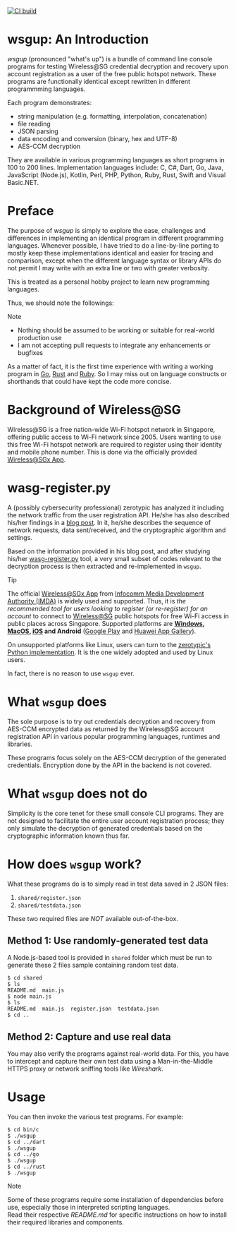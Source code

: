 [![CI build](https://github.com/gyk4j/wsgup/actions/workflows/build.yml/badge.svg)](https://github.com/gyk4j/wsgup/actions/workflows/build.yml)

# wsgup: An Introduction

*wsgup* (pronounced "what's up") is a bundle of command line console programs
for testing Wireless@SG credential decryption and recovery upon account 
registration as a user of the free public hotspot network. These programs are 
functionally identical except rewritten in different programmming languages.

Each program demonstrates:

- string manipulation (e.g. formatting, interpolation, concatenation)
- file reading
- JSON parsing
- data encoding and conversion (binary, hex and UTF-8)
- AES-CCM decryption

They are available in various programming languages as short programs in 100 to 
200 lines. Implementation languages include: C, C#, Dart, Go, Java, JavaScript 
(Node.js), Kotlin, Perl, PHP, Python, Ruby, Rust, Swift and Visual Basic.NET.

# Preface

The purpose of *wsgup* is simply to explore the ease, challenges and 
differences in implementing an identical program in different programming 
languages. Whenever possible, I have tried to do a line-by-line porting to 
mostly keep these implementations identical and easier for tracing and 
comparison, except when the different language syntax or library APIs do not 
permit I may write with an extra line or two with greater verbosity.

This is treated as a personal hobby project to learn new programming languages. 

Thus, we should note the followings:

> [!NOTE]
> - Nothing should be assumed to be working or suitable for real-world 
> production use
> - I am not accepting pull requests to integrate any enhancements or bugfixes
>
> As a matter of fact, it is the first time experience with writing a working
> program in [Go](https://go.dev), [Rust](https://www.rust-lang.org) and 
> [Ruby](https://www.ruby-lang.org). So I may miss out on language constructs
> or shorthands that could have kept the code more concise.

# Background of Wireless@SG

Wireless@SG is a free nation-wide Wi-Fi hotspot network in Singapore, offering 
public access to Wi-Fi network since 2005. Users wanting to use this free Wi-Fi 
hotspot network are required to register using their identity and mobile phone 
number. This is done via the officially provided 
[Wireless@SGx App][connect-wireless-sg]. 

# wasg-register.py

A (possibly cybersecurity professional) zerotypic has analyzed it including the 
network traffic from the user registration API. He/she has also described 
his/her findings in a [blog post][making-wireless-sgx-work-on-linux]. In it, 
he/she describes the sequence of network requests, data sent/received, and the 
cryptographic algorithm and settings.

Based on the information provided in his blog post, and after studying his/her 
[wasg-register.py][wasg-register] tool, a very small subset of codes relevant
to the decryption process is then extracted and re-implemented in `wsgup`.

> [!TIP]  
> The official [Wireless@SGx App][connect-wireless-sg] from 
> [Infocomm Media Development Authority (IMDA)][imda] is widely used and 
> supported. Thus, it is *the recommended tool for users looking to register 
> (or re-register) for an account* to connect to [Wireless@SG][wireless-sg] 
> public hotspots for free Wi-Fi access in public places across Singapore.
> Supported platforms are **[Windows][windows], [MacOS][macos], [iOS][ios] and 
> Android** ([Google Play][google-play] and 
> [Huawei App Gallery][huawei-appgallery]).
>
> On unsupported platforms like Linux, users can turn to the 
> [zerotypic's Python implementation][wasg-register]. It is the one widely 
> adopted and used by Linux users.
> 
> In fact, there is no reason to use `wsgup` ever.

# What `wsgup` does

The sole purpose is to try out credentials decryption and recovery from AES-CCM
encrypted data as returned by the Wireless@SG account registration API in 
various popular programming languages, runtimes and libraries.

These programs focus solely on the AES-CCM decryption of the generated 
credentials. Encryption done by the API in the backend is not covered.

# What `wsgup` does not do

Simplicity is the core tenet for these small console CLI programs. They are not
designed to facilitate the entire user account registration process; they only 
simulate the decryption of generated credentials based on the cryptographic
information known thus far. 

# How does `wsgup` work?

What these programs do is to simply read in test data saved in 2 JSON files:

1. `shared/register.json`
2. `shared/testdata.json`

These two required files are *NOT* available out-of-the-box.

## Method 1: Use randomly-generated test data

A Node.js-based tool is provided in `shared` folder which must be run to 
generate these 2 files sample containing random test data.

```
$ cd shared
$ ls
README.md  main.js
$ node main.js
$ ls
README.md  main.js  register.json  testdata.json
$ cd ..
```

## Method 2: Capture and use real data

You may also verify the programs against real-world data. For this, you have to 
intercept and capture their own test data using a Man-in-the-Middle HTTPS 
proxy or network sniffing tools like *Wireshark*.

# Usage

You can then invoke the various test programs. For example:

```
$ cd bin/c
$ ./wsgup
$ cd ../dart
$ ./wsgup
$ cd ../go
$ ./wsgup
$ cd ../rust
$ ./wsgup
```

> [!NOTE]
> Some of these programs require some installation of dependencies before use,
> especially those in interpreted scripting languages.  
> Read their respective *README.md* for specific instructions on how to install
> their required libraries and components.

[making-wireless-sgx-work-on-linux]: https://zerotypic.medium.com/making-wireless-sgx-work-on-linux-92216c66fdb7
[wasg-register]: https://github.com/zerotypic/wasg-register
[wireless-sg]: https://www.imda.gov.sg/how-we-can-help/wireless-at-sg
[connect-wireless-sg]: https://www.imda.gov.sg/how-we-can-help/wireless-at-sg/wireless-at-sg-for-consumers
[imda]: https://www.imda.gov.sg/
[windows]: https://www.imda.gov.sg/how-we-can-help/wireless-at-sg/wireless-at-sg-for-consumers
[macos]: https://apps.apple.com/us/app/wireless-sg-new/id1449928544?ls=1&mt=12
[ios]: https://apps.apple.com/us/app/wireless-sg-new/id1449928538?ls=1
[google-play]: https://play.google.com/store/apps/details?id=sg.gov.imda.wsgapp2_android&hl=en&pli=1
[huawei-appgallery]: https://appgallery.huawei.com/app/C107485705?sharePrepath=ag&channelId=IMDA%20Webpage&id=dd9887a5b5f247309c410110a0595f04&s=DAA3256D2A32CFFEBA648B437A2F5EAF7DD776ABCE2B37FFC3A408B6AE3CB109&detailType=0&v=&callType=AGDLINK&installType=0000&shareTo=qrcode

